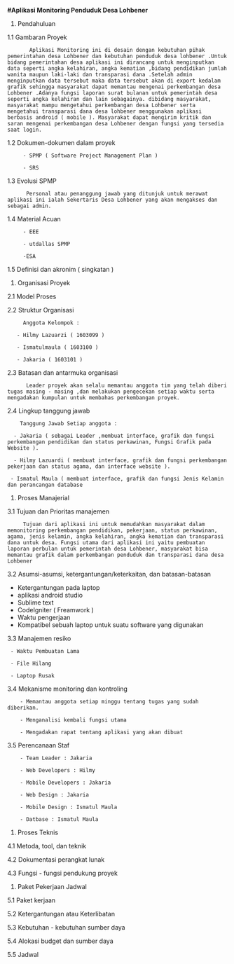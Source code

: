 ﻿﻿﻿﻿﻿﻿﻿﻿﻿﻿﻿**#Aplikasi Monitoring Penduduk Desa Lohbener**>1. Pendahuluan 1.1 Gambaran Proyek           Aplikasi Monitoring ini di desain dengan kebutuhan pihak pemerintahan desa Lohbener dan kebutuhan penduduk desa lohbener .Untuk bidang pemerintahan desa aplikasi ini dirancang untuk menginputkan data seperti angka kelahiran, angka kematian ,bidang pendidikan jumlah wanita maupun laki-laki dan transparasi dana .Setelah admin menginputkan data tersebut maka data tersebut akan di export kedalam grafik sehingga masyarakat dapat memantau mengenai perkembangan desa Lohbener .Adanya fungsi laporan surat bulanan untuk pemerintah desa seperti angka kelahiran dan lain sebagainya. dibidang masyarakat, masyarakat mampu mengetahui perkembangan desa Lohbener serta mengetahui transparasi dana desa lohbener menggunakan aplikasi berbasis android ( mobile ). Masyarakat dapat mengirim kritik dan saran mengenai perkembangan desa Lohbener dengan fungsi yang tersedia saat login.  1.2 Dokumen-dokumen dalam proyek         - SPMP ( Software Project Management Plan )         - SRS 1.3 Evolusi SPMP          Personal atau penanggung jawab yang ditunjuk untuk merawat aplikasi ini ialah Sekertaris Desa Lohbener yang akan mengakses dan sebagai admin. 1.4 Material Acuan          - EEE		 		 - utdallas SPMP		 		 -ESA 1.5 Definisi dan akronim ( singkatan )1. Organisasi Proyek  2.1 Model Proses  2.2 Struktur Organisasi               Anggota Kelompok :           - Hilmy Lazuarzi ( 1603099 )       - Ismatulmaula ( 1603100 )       - Jakaria ( 1603101 ) 2.3 Batasan dan antarmuka organisasi          Leader proyek akan selalu memantau anggota tim yang telah diberi tugas masing - masing ,dan melakukan pengecekan setiap waktu serta mengadakan kumpulan untuk membahas perkembangan proyek. 2.4 Lingkup tanggung jawab                  Tanggung Jawab Setiap anggota :      - Jakaria ( sebagai Leader ,membuat interface, grafik dan fungsi perkembangan pendidikan dan status perkawinan, Fungsi Grafik pada Website ).      - Hilmy Lazuardi ( membuat interface, grafik dan fungsi perkembangan pekerjaan dan status agama, dan interface website ).     - Ismatul Maula ( membuat interface, grafik dan fungsi Jenis Kelamin dan perancangan database1. Proses Manajerial 3.1 Tujuan dan Prioritas manajemen                 Tujuan dari aplikasi ini untuk memudahkan masyarakat dalam memonitoring perkembangan pendidikan, pekerjaan, status perkawinan, agama, jenis kelamin, angka kelahiran, angka kematian dan transparasi dana untuk desa. Fungsi utama dari aplikasi ini yaitu pembuatan laporan perbulan untuk pemerintah desa Lohbener, masyarakat bisa memantau grafik dalam perkembangan penduduk dan transparasi dana desa Lohbener 3.2 Asumsi-asumsi, ketergantungan/keterkaitan, dan batasan-batasan   - Ketergantungan pada laptop   - aplikasi android studio   - Sublime text   - CodeIgniter ( Freamwork )   - Waktu pengerjaan   - Kompatibel sebuah laptop untuk suatu software yang digunakan 3.3 Manajemen resiko         - Waktu Pembuatan Lama         - File Hilang	 	 - Laptop Rusak 3.4 Mekanisme monitoring dan kontroling             - Memantau anggota setiap minggu tentang tugas yang sudah diberikan.               - Menganalisi kembali fungsi utama         - Mengadakan rapat tentang aplikasi yang akan dibuat  3.5 Perencanaan Staf			- Team Leader : Jakaria				- Web Developers : Hilmy				- Mobile Developers : Jakaria				- Web Design : Jakaria				- Mobile Design : Ismatul Maula				- Datbase : Ismatul Maula1. Proses Teknis  4.1 Metoda, tool, dan teknik  4.2 Dokumentasi perangkat lunak 4.3 Fungsi - fungsi pendukung proyek1. Paket Pekerjaan Jadwal  5.1 Paket kerjaan 5.2 Ketergantungan atau Keterlibatan 5.3 Kebutuhan - kebutuhan sumber daya 5.4 Alokasi budget dan sumber daya 5.5 Jadwal
